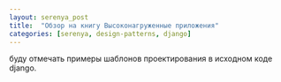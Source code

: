 ```yaml
---
layout: serenya_post
title:  "Обзор на книгу Высоконагруженные приложения"
categories: [serenya, design-patterns, django]
---
```

буду отмечать примеры шаблонов проектирования в исходном коде django.

